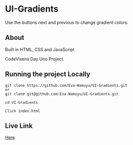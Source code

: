 # UI-Gradients

Use the buttons next and previous to change gradient colors.

## About
Built in HTML, CSS and JavaScript

CodeVixens Day Uno Project.

## Running the project Locally

```
git clone https://github.com/Eva-Wamuyu/UI-Gradients.git
or
git clone git@github.com:Eva-Wamuyu/UI-Gradients.git
```

```
cd UI-Gradients
```
```
Click index.html
```

## Live Link

[Here](https://eva-wamuyu.github.io/UI-Gradients/)